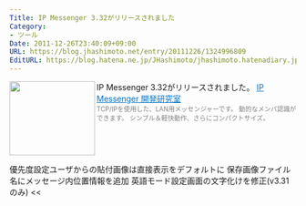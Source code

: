 ```yaml
---
Title: IP Messenger 3.32がリリースされました
Category:
- ツール
Date: 2011-12-26T23:40:09+09:00
URL: https://blog.jhashimoto.net/entry/20111226/1324996809
EditURL: https://blog.hatena.ne.jp/JHashimoto/jhashimoto.hatenadiary.jp/atom/entry/12921228815717256934
---
```


IP Messenger 3.32がリリースされました。
<a href="http://ipmsg.org/" target="_blank"><img class="alignleft" align="left" border="0" src="http://capture.heartrails.com/150x130/shadow?http://ipmsg.org/" alt="" width="150" height="130" /></a><a style="color:#0070C5;" href="http://ipmsg.org/" target="_blank">IP Messenger 開発研究室</a><a href="http://b.hatena.ne.jp/entry/http://ipmsg.org/" target="_blank"><img border="0" src="http://b.hatena.ne.jp/entry/image/http://ipmsg.org/" alt="" /></a><br><span style="color: #808080;font-size: 80%;">TCP/IPを使用した、LAN用メッセンジャーです。 動的なメンバ認識ができます。 シンプル＆軽快動作、さらにコンパクトサイズ。</span><br style="clear:both;" />
>>
優先度設定ユーザからの貼付画像は直接表示をデフォルトに
保存画像ファイル名にメッセージ内位置情報を追加
英語モード設定画面の文字化けを修正(v3.31のみ)
<<
